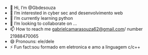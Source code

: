 - 👋 Hi, I’m @Gbdesouza
- 👀 I’m interested in cyber sec and desenvolvimento web
- 🌱 I’m currently learning python
- 💞️ I’m looking to collaborate on ...
- 📫 How to reach me gabrielcamarasouza62@gmail.com/ number 21988470065
- 😄 Pronouns: ele/dele
- ⚡ Fun fact:sou formado em eletronica e amo a linguagem c/c++

<!---
Gbdesouza/Gbdesouza is a ✨ special ✨ repository because its `README.md` (this file) appears on your GitHub profile.
You can click the Preview link to take a look at your changes.
--->
